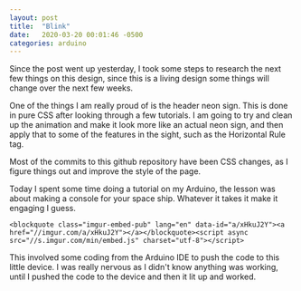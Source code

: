 ```yaml
---
layout: post
title:  "Blink"
date:   2020-03-20 00:01:46 -0500
categories: arduino
---
```

Since the post went up yesterday, I took some steps to research the next few things on this design, since this is a living design some things will change over the next few weeks.

  One of the things I am really proud of is the header neon sign. This is done in pure CSS after looking through a few tutorials. I am going to try and clean up the animation and make it look more like an actual neon sign, and then apply that to some of the features in the sight, such as the Horizontal Rule tag.

   Most of the commits to this github repository have been CSS changes, as I figure things out and improve the style of the page. 

 Today I spent some time doing a tutorial on my Arduino, the lesson was about making a console for your space ship. Whatever it takes it make it engaging I guess.

    <blockquote class="imgur-embed-pub" lang="en" data-id="a/xHkuJ2Y"><a href="//imgur.com/a/xHkuJ2Y"></a></blockquote><script async src="//s.imgur.com/min/embed.js" charset="utf-8"></script>

  This involved some coding from the Arduino IDE to push the code to this little device. I was really nervous as I didn't know anything was working, until I pushed the code to the device and then it lit up and worked.